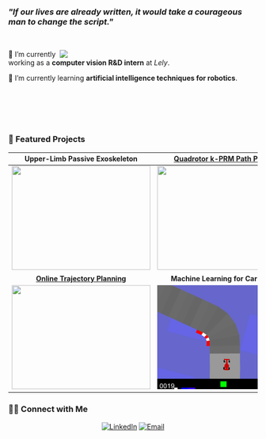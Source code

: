 ### ***"If our lives are already written, it would take a courageous man to change the script."***

&nbsp;

<img width=400 align="right" src="https://github-readme-stats.vercel.app/api?username=Kyle-Xu001&theme=react&count_private=true&show_icons=true" />

🔭 I’m currently working as a **computer vision R&D intern** at *Lely*.

🌱 I’m currently learning **artificial intelligence techniques for robotics**.

</br></br></br></br>


<h3> 🤖 Featured Projects</h3>

  |  Upper-Limb Passive Exoskeleton  | [Quadrotor k-PRM Path Planner](https://github.com/Kyle-Xu001/Planning_Project) |  Multi-Camera Video Stitching  |
  |  :------------:  |  :------------:  |  :------------:  |
  |<img src="https://github.com/Kyle-Xu001/kyle-xu001.github.io/blob/master/assets/img/exoskeleton.gif" width="280" height="210" /> | <img src="https://github.com/Kyle-Xu001/kyle-xu001.github.io/blob/master/assets/img/12.gif" width="280" height="210" /> | <img src="https://github.com/Kyle-Xu001/kyle-xu001.github.io/blob/master/assets/img/stitching.gif" width="280" height="210" /> |
  |  [**Online Trajectory Planning**]()  | **Machine Learning for Car Racing** |  **Autonomous Driving Simulation**  |
  |<img src="https://github.com/Kyle-Xu001/kyle-xu001.github.io/blob/master/assets/img/ROKAE1.gif" width="280" height="210" /> | <img src="https://github.com/Kyle-Xu001/kyle-xu001.github.io/blob/master/assets/img/ML_vehicles.gif" width="280" height="210" /> | <img src="https://github.com/Kyle-Xu001/kyle-xu001.github.io/blob/master/assets/img/ROS.gif" width="280" height="210" /> |



<h3> 🤝🏻 Connect with Me </h3>
<p align="center">
<a href="https://www.linkedin.com/in/chenghao-xu-10/" target="_blank"><img alt="LinkedIn" src="https://img.shields.io/badge/LinkedIn-@chenghaoxu-blue?style=flat&logo=linkedin"></a>
<a href="xuchenghao10@hotmail.com"><img alt="Email" src="https://img.shields.io/badge/Email-xuchenghao10@hotmail.com-blue?style=flat&logo=gmail"></a>
</p>

<!--
**Kyle-Xu001/Kyle-xu001** is a ✨ _special_ ✨ repository because its `README.md` (this file) appears on your GitHub profile.



Here are some ideas to get you started:

🔭 I’m currently working as a computer vision R&D intern at Lely.
🌱 I’m currently learning artificial intelligence techniques for robotics.
- 👯 I’m looking to collaborate on ...
- 🤔 I’m looking for help with ...
- 💬 Ask me about ...
- 📫 How to reach me: ...
- 😄 Pronouns: ...
- ⚡ Fun fact: ...
-->
